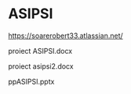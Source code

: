 # ASIPSI

https://soarerobert33.atlassian.net/

proiect ASIPSI.docx

proiect asipsi2.docx

ppASIPSI.pptx
